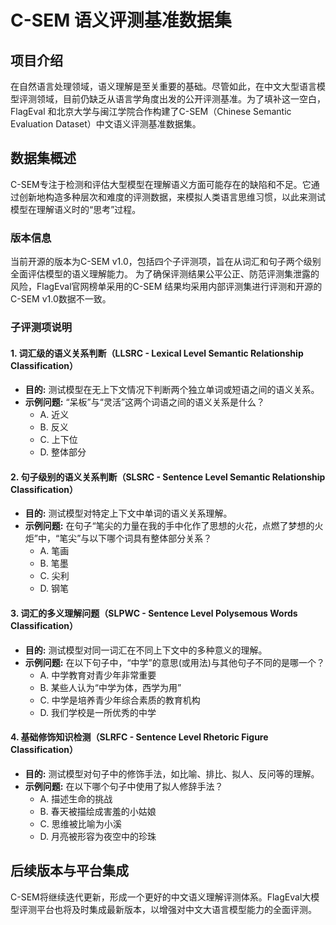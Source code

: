 # C-SEM 语义评测基准数据集

## 项目介绍
在自然语言处理领域，语义理解是至关重要的基础。尽管如此，在中文大型语言模型评测领域，目前仍缺乏从语言学角度出发的公开评测基准。为了填补这一空白，FlagEval 和北京大学与闽江学院合作构建了C-SEM（Chinese Semantic Evaluation Dataset）中文语义评测基准数据集。

## 数据集概述
C-SEM专注于检测和评估大型模型在理解语义方面可能存在的缺陷和不足。它通过创新地构造多种层次和难度的评测数据，来模拟人类语言思维习惯，以此来测试模型在理解语义时的“思考”过程。

### 版本信息
当前开源的版本为C-SEM v1.0，包括四个子评测项，旨在从词汇和句子两个级别全面评估模型的语义理解能力。
为了确保评测结果公平公正、防范评测集泄露的风险，FlagEval官网榜单采用的C-SEM 结果均采用内部评测集进行评测和开源的C-SEM v1.0数据不一致。

### 子评测项说明
#### 1. 词汇级的语义关系判断（LLSRC - Lexical Level Semantic Relationship Classification）
- **目的:** 测试模型在无上下文情况下判断两个独立单词或短语之间的语义关系。
- **示例问题:** “呆板”与“灵活”这两个词语之间的语义关系是什么？
  - A. 近义
  - B. 反义
  - C. 上下位
  - D. 整体部分

#### 2. 句子级别的语义关系判断（SLSRC - Sentence Level Semantic Relationship Classification）
- **目的:** 测试模型对特定上下文中单词的语义关系理解。
- **示例问题:** 在句子“笔尖的力量在我的手中化作了思想的火花，点燃了梦想的火炬”中，“笔尖”与以下哪个词具有整体部分关系？
  - A. 笔画
  - B. 笔墨
  - C. 尖利
  - D. 钢笔

#### 3. 词汇的多义理解问题（SLPWC - Sentence Level Polysemous Words Classification）
- **目的:** 测试模型对同一词汇在不同上下文中的多种意义的理解。
- **示例问题:** 在以下句子中，“中学”的意思(或用法)与其他句子不同的是哪一个？
  - A. 中学教育对青少年非常重要
  - B. 某些人认为“中学为体，西学为用”
  - C. 中学是培养青少年综合素质的教育机构
  - D. 我们学校是一所优秀的中学

#### 4. 基础修饰知识检测（SLRFC - Sentence Level Rhetoric Figure Classification）
- **目的:** 测试模型对句子中的修饰手法，如比喻、排比、拟人、反问等的理解。
- **示例问题:** 在以下哪个句子中使用了拟人修辞手法？
  - A. 描述生命的挑战
  - B. 春天被描绘成害羞的小姑娘
  - C. 思维被比喻为小溪
  - D. 月亮被形容为夜空中的珍珠

## 后续版本与平台集成
C-SEM将继续迭代更新，形成一个更好的中文语义理解评测体系。FlagEval大模型评测平台也将及时集成最新版本，以增强对中文大语言模型能力的全面评测。
